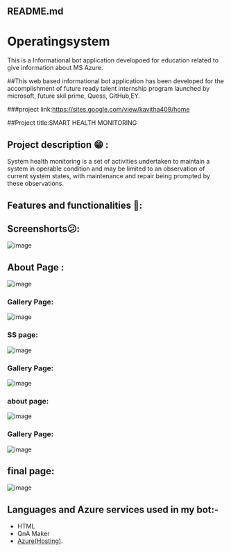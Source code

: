## README.md
# Operatingsystem
This is a Informational bot application developoed for education related to give information about MS Azure.

##This web based informational bot application has been developed for the accomplishment of future ready talent internship program launched by microsoft, future skil prime, Quess, GitHub,EY.

###project link:https://sites.google.com/view/kavitha409/home

##Project title:SMART HEALTH MONITORING

## Project description 😁 :
System health monitoring is a set of activities undertaken to maintain a system in operable condition and may be limited to an observation of current system states, with maintenance and repair being prompted by these observations.

## Features and functionalities 🧐:

## Screenshorts😕:
![image](https://user-images.githubusercontent.com/114652779/200802759-25d3b11a-4ea5-48f6-ab1a-5b14c4b89daa.png)

## About Page :
![image](https://user-images.githubusercontent.com/114652779/200803156-44258096-f6fd-4283-b6a7-b38b1c7989c7.png)

### Gallery Page:
![image](https://user-images.githubusercontent.com/114652779/200803318-e24ea204-d3fc-426c-8acf-4188bfe7b102.png)

### SS page:
![image](https://user-images.githubusercontent.com/114652779/200803547-7ac8371f-5f8a-44d6-b0d9-897e94d3fab6.png)

### Gallery Page:
![image](https://user-images.githubusercontent.com/114652779/200803740-e8225583-235d-4595-856c-97b644cbf82e.png)

### about page:
![image](https://user-images.githubusercontent.com/114652779/200804013-6873dc5b-71d0-441d-a69f-a5de23c2a6d8.png)

### Gallery Page:
![image](https://user-images.githubusercontent.com/114652779/200804326-4ad789cf-dbb1-47b0-8003-8b9e9c1d5187.png)

## final page:
![image](https://user-images.githubusercontent.com/114652779/200804735-73753bd7-64ec-46e1-a44d-af36d4cffbef.png)


## Languages and Azure services used in my bot:-
- HTML
- QnA Maker
- [Azure(Hosting)](https://azure.microsoft.com/en-in/features/azure-portal/).
